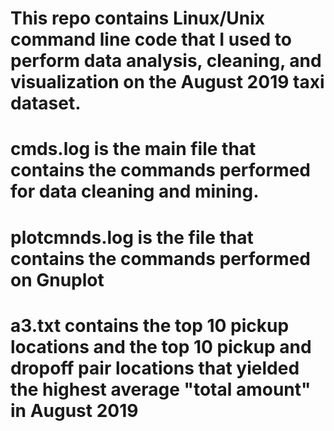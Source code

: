 # This repo contains Linux/Unix command line code that I used to perform data analysis, cleaning, and visualization on the August 2019 taxi dataset.
# cmds.log is the main file that contains the commands performed for data cleaning and mining.
# plotcmnds.log is the file that contains the commands performed on Gnuplot
# a3.txt contains the top 10 pickup locations and the top 10 pickup and dropoff pair locations that yielded the highest average "total amount" in August 2019
# 
